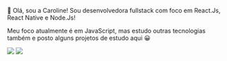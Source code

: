👋 Olá, sou a Caroline! Sou desenvolvedora fullstack com foco em React.Js, React Native e Node.Js!

Meu foco atualmente é em JavaScript, mas estudo outras tecnologias também e posto alguns projetos de estudo aqui 😀


<div> 
  <a href="mailto:bragacaroline10@gmail.com"><img src="https://img.shields.io/badge/-Gmail-%23333?style=for-the-badge&logo=gmail&logoColor=white" target="_blank"></a>
  <a href="https://www.linkedin.com/in/caroline-braga-2369aa210" target="_blank"><img src="https://img.shields.io/badge/-LinkedIn-%230077B5?style=for-the-badge&logo=linkedin&logoColor=white" target="_blank"></a> 
</div>
